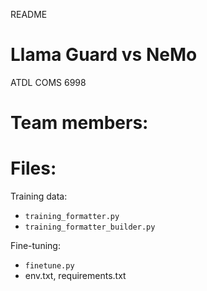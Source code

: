 README

# Llama Guard vs NeMo
ATDL COMS 6998

# Team members:

# Files:

Training data:
- `training_formatter.py`
- `training_formatter_builder.py`

Fine-tuning:
- `finetune.py`
- env.txt, requirements.txt